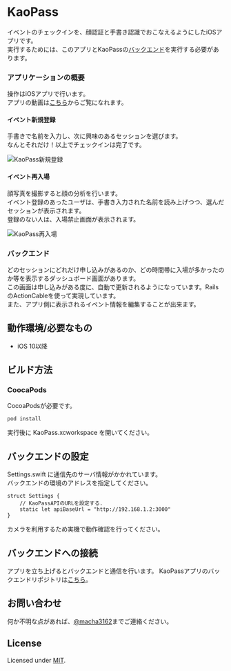 # KaoPass

イベントのチェックインを、顔認証と手書き認識でおこなえるようにしたiOSアプリです。  
実行するためには、このアプリとKaoPassの[バックエンド](https://github.com/macha3162/kaopass-backend)を実行する必要があります。  

### アプリケーションの概要


操作はiOSアプリで行います。  
アプリの動画は[こちら](https://vimeo.com/232448592)からご覧になれます。

#### イベント新規登録
手書きで名前を入力し、次に興味のあるセッションを選びます。  
なんとそれだけ！以上でチェックインは完了です。

![KaoPass新規登録](https://media.giphy.com/media/6ekYTjQ5Gx4D6/giphy.gif "新規登録")



#### イベント再入場
顔写真を撮影すると顔の分析を行います。  
イベント登録のあったユーザは、手書き入力された名前を読み上げつつ、選んだセッションが表示されます。  
登録のない人は、入場禁止画面が表示されます。

![KaoPass再入場](https://media.giphy.com/media/DqWgTaUIAbv4A/giphy.gif "再入場")


### バックエンド
どのセッションにどれだけ申し込みがあるのか、どの時間帯に入場が多かったのか等を表示するダッシュボード画面があります。  
この画面は申し込みがある度に、自動で更新されるようになっています。RailsのActionCableを使って実現しています。  
また、アプリ側に表示されるイベント情報を編集することが出来ます。


## 動作環境/必要なもの
* iOS 10以降

## ビルド方法
### CoocaPods

CocoaPodsが必要です。

```
pod install
```

実行後に KaoPass.xcworkspace を開いてください。

## バックエンドの設定

Settings.swift に通信先のサーバ情報がかかれています。  
バックエンドの環境のアドレスを指定してください。


```
struct Settings {
    // KaoPassAPIのURLを設定する.
    static let apiBaseUrl = "http://192.168.1.2:3000"
}
```


カメラを利用するため実機で動作確認を行ってください。


## バックエンドへの接続

アプリを立ち上げるとバックエンドと通信を行います。
KaoPassアプリのバックエンドリポジトリは[こちら](https://github.com/macha3162/kaopass-backend)。

## お問い合わせ

何か不明な点があれば、[@macha3162](https://twitter.com/macha3162)までご連絡ください。


## License

Licensed under [MIT](LICENSE).
